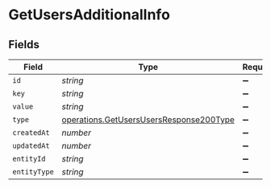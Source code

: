 # GetUsersAdditionalInfo


## Fields

| Field                                                                                              | Type                                                                                               | Required                                                                                           | Description                                                                                        |
| -------------------------------------------------------------------------------------------------- | -------------------------------------------------------------------------------------------------- | -------------------------------------------------------------------------------------------------- | -------------------------------------------------------------------------------------------------- |
| `id`                                                                                               | *string*                                                                                           | :heavy_minus_sign:                                                                                 | N/A                                                                                                |
| `key`                                                                                              | *string*                                                                                           | :heavy_minus_sign:                                                                                 | N/A                                                                                                |
| `value`                                                                                            | *string*                                                                                           | :heavy_minus_sign:                                                                                 | N/A                                                                                                |
| `type`                                                                                             | [operations.GetUsersUsersResponse200Type](../../models/operations/getusersusersresponse200type.md) | :heavy_minus_sign:                                                                                 | N/A                                                                                                |
| `createdAt`                                                                                        | *number*                                                                                           | :heavy_minus_sign:                                                                                 | N/A                                                                                                |
| `updatedAt`                                                                                        | *number*                                                                                           | :heavy_minus_sign:                                                                                 | N/A                                                                                                |
| `entityId`                                                                                         | *string*                                                                                           | :heavy_minus_sign:                                                                                 | N/A                                                                                                |
| `entityType`                                                                                       | *string*                                                                                           | :heavy_minus_sign:                                                                                 | N/A                                                                                                |
